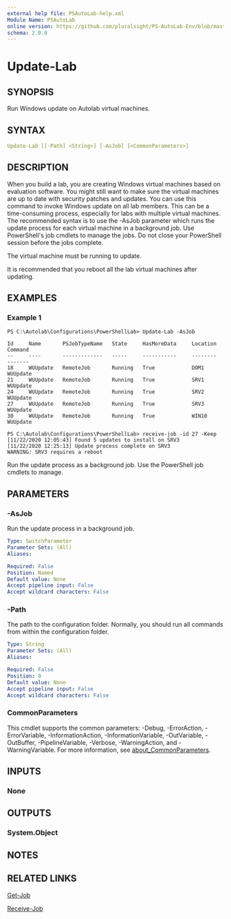 ```yaml
---
external help file: PSAutoLab-help.xml
Module Name: PSAutoLab
online version: https://github.com/pluralsight/PS-AutoLab-Env/blob/master/docs/Update-Lab.md
schema: 2.0.0
---
```


# Update-Lab

## SYNOPSIS

Run Windows update on Autolab virtual machines.

## SYNTAX

```yaml
Update-Lab [[-Path] <String>] [-AsJob] [<CommonParameters>]
```

## DESCRIPTION

When you build a lab, you are creating Windows virtual machines based on evaluation software. You might still want to make sure the virtual machines are up to date with security patches and updates. You can use this command to invoke Windows update on all lab members. This can be a time-consuming process, especially for labs with multiple virtual machines. The recommended syntax is to use the -AsJob parameter which runs the update process for each virtual machine in a background job. Use PowerShell's job cmdlets to manage the jobs. Do not close your PowerShell session before the jobs complete.

The virtual machine must be running to update.

It is recommended that you reboot all the lab virtual machines after updating.

## EXAMPLES

### Example 1

```shell
PS C:\Autolab\Configurations\PowerShellLab> Update-Lab -AsJob

Id     Name       PSJobTypeName   State     HasMoreData     Location   Command
--     ----       -------------   -----     -----------     --------   -------
18     WUUpdate   RemoteJob       Running   True            DOM1       WUUpdate
21     WUUpdate   RemoteJob       Running   True            SRV1       WUUpdate
24     WUUpdate   RemoteJob       Running   True            SRV2       WUUpdate
27     WUUpdate   RemoteJob       Running   True            SRV3       WUUpdate
30     WUUpdate   RemoteJob       Running   True            WIN10      WUUpdate

PS C:\Autolab\Configurations\PowerShellLab> receive-job -id 27 -Keep
[11/22/2020 12:05:43] Found 5 updates to install on SRV3
[11/22/2020 12:25:13] Update process complete on SRV3
WARNING: SRV3 requires a reboot
```

Run the update process as a background job. Use the PowerShell job cmdlets to manage.

## PARAMETERS

### -AsJob

Run the update process in a background job.

```yaml
Type: SwitchParameter
Parameter Sets: (All)
Aliases:

Required: False
Position: Named
Default value: None
Accept pipeline input: False
Accept wildcard characters: False
```

### -Path

The path to the configuration folder.
Normally, you should run all commands from within the configuration folder.

```yaml
Type: String
Parameter Sets: (All)
Aliases:

Required: False
Position: 0
Default value: None
Accept pipeline input: False
Accept wildcard characters: False
```

### CommonParameters

This cmdlet supports the common parameters: -Debug, -ErrorAction, -ErrorVariable, -InformationAction, -InformationVariable, -OutVariable, -OutBuffer, -PipelineVariable, -Verbose, -WarningAction, and -WarningVariable. For more information, see [about_CommonParameters](http://go.microsoft.com/fwlink/?LinkID=113216).

## INPUTS

### None

## OUTPUTS

### System.Object

## NOTES

## RELATED LINKS

[Get-Job]()

[Receive-Job]()
